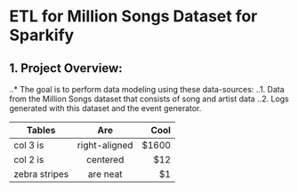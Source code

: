 # ETL for Million Songs Dataset for Sparkify

## 1. Project Overview:
..* The goal is to perform data modeling using these data-sources:
..1. Data from the Million Songs dataset that consists of song and artist data
..2. Logs generated with this dataset and the event generator.



| Tables        | Are           | Cool  |
| ------------- |:-------------:| -----:|
| col 3 is      | right-aligned | $1600 |
| col 2 is      | centered      |   $12 |
| zebra stripes | are neat      |    $1 |
